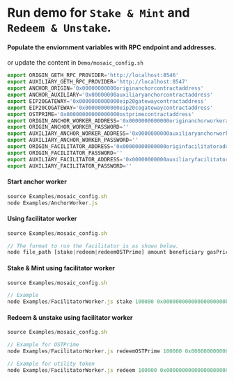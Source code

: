 # Run demo for `Stake & Mint` and `Redeem & Unstake`.
<!--
#### Install Package.
```js
npm install @openstfoundation/mosaic.js
```
-->

#### Populate the enviornment variables with RPC endpoint and addresses.
or update the content in `Demo/mosaic_config.sh`
```js
export ORIGIN_GETH_RPC_PROVIDER='http://localhost:8546'
export AUXILIARY_GETH_RPC_PROVIDER='http://localhost:8547'
export ANCHOR_ORIGIN='0x00000000000originanchorcontractaddress'
export ANCHOR_AUXILIARY='0x00000000auxiliaryanchorcontractaddress'
export EIP20GATEWAY='0x0000000000000eip20gatewaycontractaddress'
export EIP20COGATEWAY='0x00000000000eip20cogatewaycontractaddress'
export OSTPRIME='0x00000000000000000ostprimecontractaddress'
export ORIGIN_ANCHOR_WORKER_ADDRESS='0x0000000000000originanchorworkeraddress'
export ORIGIN_ANCHOR_WORKER_PASSWORD=''
export AUXILIARY_ANCHOR_WORKER_ADDRESS='0x0000000000auxiliaryanchorworkeraddress'
export AUXILIARY_ANCHOR_WORKER_PASSWORD=''
export ORIGIN_FACILITATOR_ADDRESS='0x00000000000000originfacilitatoraddress'
export ORIGIN_FACILITATOR_PASSWORD=''
export AUXILIARY_FACILITATOR_ADDRESS='0x00000000000auxiliaryfacilitatoraddress'
export AUXILIARY_FACILITATOR_PASSWORD=''
```
#### Start anchor worker
```js
source Examples/mosaic_config.sh 
node Examples/AnchorWorker.js
```
#### Using facilitator worker
```js
source Examples/mosaic_config.sh 

// The format to run the facilitator is as shown below.
node file_path [stake|redeem|redeemOSTPrime] amount beneficiary gasPrice gasLimit
```

#### Stake & Mint using facilitator worker
```js
source Examples/mosaic_config.sh 

// Example
node Examples/FacilitatorWorker.js stake 100000 0x00000000000000000000beneficairyaddress 0 0
```

#### Redeem & unstake using facilitator worker
```js
source Examples/mosaic_config.sh 

// Example for OSTPrime
node Examples/FacilitatorWorker.js redeemOSTPrime 100000 0x00000000000000000000beneficairyaddress 0 0

// Example for utility token
node Examples/FacilitatorWorker.js redeem 100000 0x00000000000000000000beneficairyaddress 0 0
```

